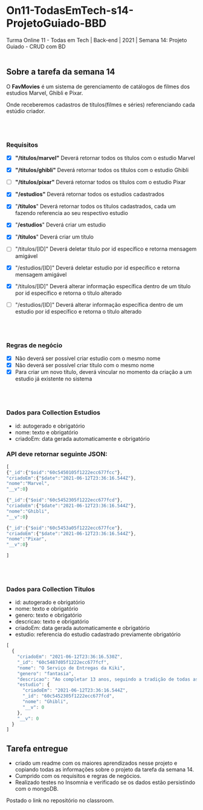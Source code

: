 # On11-TodasEmTech-s14-ProjetoGuiado-BBD

Turma Online 11 - Todas em Tech | Back-end | 2021 | Semana 14: Projeto Guiado - CRUD com BD
<br>
<br>

## Sobre a tarefa da semana 14

O **FavMovies** é um sistema de gerenciamento de catálogos de filmes dos estudios Marvel, Ghibli e Pixar. 

Onde receberemos cadastros de títulos(filmes e séries) referenciando cada estúdio criador. 

<br>
<br>

### Requisitos 
- [x]  **"/titulos/marvel"** Deverá retornar todos os títulos com o estudio Marvel
- [x]  **"/titulos/ghibli"** Deverá retornar todos os títulos com o estudio Ghibli
- [ ]  **"/titulos/pixar"** Deverá retornar todos os títulos com o estudio Pixar

- [x]  **"/estudios"** Deverá retornar todos os estudios cadastrados
- [x]  "**/titulos**" Deverá retornar todos os títulos cadastrados, cada um fazendo referencia ao seu respectivo estudio

- [x]  "**/estudios**" Deverá criar um estudio 
- [x]  "**/titulos**"  Deverá criar um título 

- [ ]  "/titulos/[ID]" Deverá deletar titulo por id específico e retorna mensagem amigável
- [x]  "/estudios/[ID]" Deverá deletar estudio por id específico e retorna mensagem amigável

- [x]  "/titulos/[ID]" Deverá alterar informação específica dentro de um titulo por id específico e retorna o título alterado
- [ ]  "/estudios/[ID]" Deverá alterar informação específica dentro de um estudio por id específico e retorna o título alterado

<br>
<br>

### Regras de negócio

- [x]  Não deverá ser possível criar estudio com o mesmo nome
- [x]  Não deverá ser possível criar título com o mesmo nome
- [x]  Para criar um novo título, deverá vincular no momento da criação a um estudio já existente no sistema

<br>
<br>

### Dados para Collection Estudios

- id: autogerado e obrigatório
- nome: texto e obrigatório
- criadoEm: data gerada automaticamente e obrigatório

### API deve retornar seguinte JSON:

```jsx
[
{"_id":{"$oid":"60c5450105f1222ecc677fcc"},
"criadoEm":{"$date":"2021-06-12T23:36:16.544Z"},
"nome":"Marvel",
"__v":0}

{"_id":{"$oid":"60c5452305f1222ecc677fcd"},
"criadoEm":{"$date":"2021-06-12T23:36:16.544Z"},
"nome":"Ghibli",
"__v":0}

{"_id":{"$oid":"60c5453a05f1222ecc677fce"},
"criadoEm":{"$date":"2021-06-12T23:36:16.544Z"},
"nome":"Pixar",
"__v":0}

]
```

<br>
<br>

### Dados para Collection Titulos

- id: autogerado e obrigatório
- nome: texto e obrigatório
- genero: texto e obrigatório
- descricao: texto e obrigatório
- criadoEm: data gerada automaticamente e obrigatório
- estudio: referencia do estudio cadastrado previamente obrigatório

```jsx
[
  {
    "criadoEm": "2021-06-12T23:36:16.530Z",
    "_id": "60c5487d05f1222ecc677fcf",
    "nome": "O Serviço de Entregas da Kiki",
    "genero": "fantasia",
    "descricao": "Ao completar 13 anos, seguindo a tradição de todas as bruxas, Kiki deve se mudar para uma cidade na qual não haja nenhuma bruxa e passar lá um ano morando sozinha em uma espécie de “estágio”. Após achar uma bela cidade à beira mar, Kiki e seu gatinho Jiji tentam se adaptar à nova vida.",
    "estudio": {
      "criadoEm": "2021-06-12T23:36:16.544Z",
      "_id": "60c5452305f1222ecc677fcd",
      "nome": "Ghibli",
      "__v": 0
    },
    "__v": 0
  }
]
```
## Tarefa entregue

 - criado um readme com os maiores aprendizados nesse projeto e copiando todas as informações sobre o projeto da tarefa da semana 14.
 - Cumprido com os requisitos e regras de negócios. 
 - Realizado testes no Insomnia e verificado se os dados estão persistindo com o mongoDB.

Postado o link no repositório no classroom.
